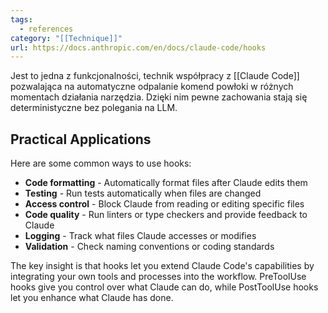 ```yaml
---
tags:
  - references
category: "[[Technique]]"
url: https://docs.anthropic.com/en/docs/claude-code/hooks
---
```

Jest to jedna z funkcjonalności, technik współpracy z [[Claude Code]] pozwalająca na automatyczne odpalanie komend powłoki w różnych momentach działania narzędzia. Dzięki nim pewne zachowania stają się deterministyczne bez polegania na LLM.

## Practical Applications

Here are some common ways to use hooks:

- **Code formatting** - Automatically format files after Claude edits them
- **Testing** - Run tests automatically when files are changed
- **Access control** - Block Claude from reading or editing specific files
- **Code quality** - Run linters or type checkers and provide feedback to Claude
- **Logging** - Track what files Claude accesses or modifies
- **Validation** - Check naming conventions or coding standards

The key insight is that hooks let you extend Claude Code's capabilities by integrating your own tools and processes into the workflow. PreToolUse hooks give you control over what Claude can do, while PostToolUse hooks let you enhance what Claude has done.
